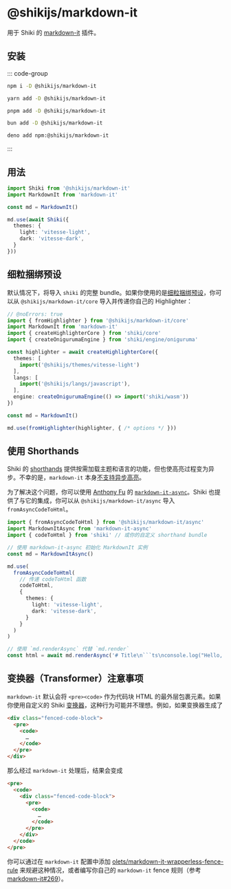 # @shikijs/markdown-it

<Badges name="@shikijs/markdown-it" />

用于 Shiki 的 [markdown-it](https://markdown-it.github.io/) 插件。

## 安装

::: code-group

```sh [npm]
npm i -D @shikijs/markdown-it
```

```sh [yarn]
yarn add -D @shikijs/markdown-it
```

```sh [pnpm]
pnpm add -D @shikijs/markdown-it
```

```sh [bun]
bun add -D @shikijs/markdown-it
```

```sh [deno]
deno add npm:@shikijs/markdown-it
```

:::

## 用法

```ts twoslash
import Shiki from '@shikijs/markdown-it'
import MarkdownIt from 'markdown-it'

const md = MarkdownIt()

md.use(await Shiki({
  themes: {
    light: 'vitesse-light',
    dark: 'vitesse-dark',
  }
}))
```

## 细粒捆绑预设

默认情况下，将导入 `shiki` 的完整 bundle。如果你使用的是[细粒捆绑预设](/guide/bundles#细粒捆绑预设)，你可以从 `@shikijs/markdown-it/core` 导入并传递你自己的 Highlighter：

```ts twoslash
// @noErrors: true
import { fromHighlighter } from '@shikijs/markdown-it/core'
import MarkdownIt from 'markdown-it'
import { createHighlighterCore } from 'shiki/core'
import { createOnigurumaEngine } from 'shiki/engine/oniguruma'

const highlighter = await createHighlighterCore({
  themes: [
    import('@shikijs/themes/vitesse-light')
  ],
  langs: [
    import('@shikijs/langs/javascript'),
  ],
  engine: createOnigurumaEngine(() => import('shiki/wasm'))
})

const md = MarkdownIt()

md.use(fromHighlighter(highlighter, { /* options */ }))
```

## 使用 Shorthands

Shiki 的 [shorthands](/guide/shorthands) 提供按需加载主题和语言的功能，但也使高亮过程变为异步。不幸的是，`markdown-it` 本身[不支持异步高亮](https://github.com/markdown-it/markdown-it/blob/master/docs/development.md#i-need-async-rule-how-to-do-it)。

为了解决这个问题，你可以使用 [Anthony Fu](https://github.com/antfu) 的 [`markdown-it-async`](https://github.com/antfu/markdown-it-async)。Shiki 也提供了与它的集成，你可以从 `@shikijs/markdown-it/async` 导入 `fromAsyncCodeToHtml`。

````ts twoslash
import { fromAsyncCodeToHtml } from '@shikijs/markdown-it/async'
import MarkdownItAsync from 'markdown-it-async'
import { codeToHtml } from 'shiki' // 或你的自定义 shorthand bundle

// 使用 markdown-it-async 初始化 MarkdownIt 实例
const md = MarkdownItAsync()

md.use(
  fromAsyncCodeToHtml(
    // 传递 codeToHtml 函数
    codeToHtml,
    {
      themes: {
        light: 'vitesse-light',
        dark: 'vitesse-dark',
      }
    }
  )
)

// 使用 `md.renderAsync` 代替 `md.render`
const html = await md.renderAsync('# Title\n```ts\nconsole.log("Hello, World!")\n```')
````

## 变换器（Transformer）注意事项

`markdown-it` 默认会将 `<pre><code>` 作为代码块 HTML 的最外层包裹元素。如果你使用自定义的 Shiki [变换器](/guide/transformers)，这种行为可能并不理想。例如，如果变换器生成了

```html
<div class="fenced-code-block">
  <pre>
    <code>
      …
    </code>
  </pre>
</div>
```

那么经过 `markdown-it` 处理后，结果会变成

```html
<pre>
  <code>
    <div class="fenced-code-block">
      <pre>
        <code>
          …
        </code>
      </pre>
    </div>
  </code>
</pre>
```

你可以通过在 `markdown-it` 配置中添加 [olets/markdown-it-wrapperless-fence-rule](https://github.com/olets/markdown-it-wrapperless-fence-rule) 来规避这种情况，或者编写你自己的 `markdown-it` fence 规则（参考 [markdown-it#269](https://github.com/markdown-it/markdown-it/issues/269)）。
